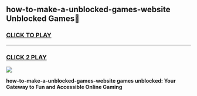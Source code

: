 
## how-to-make-a-unblocked-games-website Unblocked Games👋
<h3>
<a href="https://news.freeplayer.one?title=how-to-make-a-unblocked-games-website&ref=16F">CLICK TO PLAY</a></h3>
<hr>

<h3>
<a href="https://news.freeplayer.one?title=how-to-make-a-unblocked-games-website&ref=16F">CLICK 2 PLAY</a>
  
</h3>

<a href="https://news.freeplayer.one?title=how-to-make-a-unblocked-games-website&ref=16F/"><img src="https://clearcache.store/games.png"></a>


**how-to-make-a-unblocked-games-website games unblocked: Your Gateway to Fun and Accessible Online Gaming**
